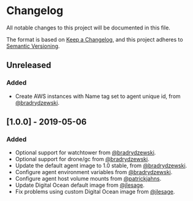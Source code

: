 # Changelog
All notable changes to this project will be documented in this file.

The format is based on [Keep a Changelog](https://keepachangelog.com/en/1.0.0/),
and this project adheres to [Semantic Versioning](https://semver.org/spec/v2.0.0.html).

## Unreleased
### Added

- Create AWS instances with Name tag set to agent unique id, from [@bradrydzewski](https://github.com/bradrydzewski).

## [1.0.0] - 2019-05-06
### Added

- Optional support for watchtower from [@bradrydzewski](https://github.com/bradrydzewski).
- Optional support for drone/gc from [@bradrydzewski](https://github.com/bradrydzewski). 
- Update the default agent image to 1.0 stable, from [@bradrydzewski](https://github.com/bradrydzewski).
- Configure agent environment variables from [@bradrydzewski](https://github.com/bradrydzewski).
- Configure agent host volume mounts from [@patrickjahns](https://github.com/patrickjahns).
- Update Digital Ocean default image from [@jlesage](https://github.com/jlesage).
- Fix problems using custom Digital Ocean image from [@jlesage](https://github.com/jlesage).
